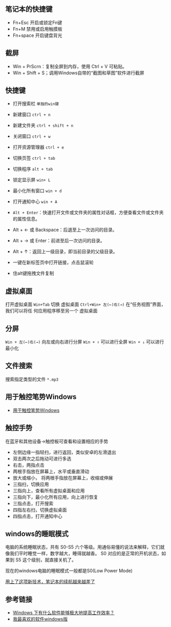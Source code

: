 ## 笔记本的快捷键
* Fn+Esc  开启或锁定Fn键
* Fn+M 禁用或启用触摸板
* Fn+space 开启键盘背光



## 截屏
* Win + PrScrn：复制全屏到内存，使用 Ctrl + V 可粘贴。
* Win + Shift + S；调用Windows自带的“截图和草图”软件进行截屏


## 快捷键
* 打开搜索栏  `单独的win键`
* 新建窗口    `ctrl + n`
* 新建文件夹    `ctrl + shift + n`
* 关闭窗口       `ctrl + w`
* 打开资源管理器    `ctrl + e`
* 切换页签  `ctrl + tab`
* 切换程序  `alt + tab`
* 锁定显示屏  `win+ L`
* 最小化所有窗口  `win + d`
* 打开通知中心  `win + A`
* `Alt + Enter`：快速打开文件或文件夹的属性对话框，方便查看文件或文件夹的属性信息。


* Alt + ← 或 Backspace：后退至上一次访问的目录。
* Alt + → 或 Enter：前进至后一次访问的目录。
* Alt + ↑：返回上一级目录，即当前目录的父级目录。


* 一键在新标签页中打开链接，点击鼠滚轮
* 住alt键拖拽文件复制


## 虚拟桌面
打开虚拟桌面  `Win+Tab`
切换 虚拟桌面  ` Ctrl+Win+ 左(←)右(→) `
在“任务视图”界面，我们可以将任 何应用程序移至另一个 虚拟桌面

## 分屏
`Win + 左(←)右(→)`  向左或向右进行分屏
`Win + ↑`  可以进行全屏
`Win + ↓` 可以进行最小化

## 文件搜索
搜索指定类型的文件 `*.mp3`







## 用于触控笔势Windows
- [用于触控笔势Windows ](https://support.microsoft.com/zh-cn/windows/%E7%94%A8%E4%BA%8E%E8%A7%A6%E6%8E%A7%E7%AC%94%E5%8A%BFwindows-a9d28305-4818-a5df-4e2b-e5590f850741)


## 触控手势
在蓝牙和其他设备->触控板可查看和设置相应的手势
* 左侧边缘一指轻扫，进行返回，类似安卓的左滑退出
* 双击两次之后拖动可进行多选
* 右击，两指点击
* 两根手指放在屏幕上，水平或垂直滑动
* 放大或缩小， 将两根手指放在屏幕上，收缩或伸展
* 三指扫，切换应用
* 三指向上，查看所有虚拟桌面和应用
* 三指向下，最小化所有应用，向上进行恢复
* 三指点击，打开搜索
* 四指左右扫，切换虚拟桌面
* 四指点击，打开通知中心


## windows的睡眠模式
电脑的系统睡眠状态，共有 S0-S5 六个等级。用通俗易懂的说法来解释，它们就像我们平时睡觉一样，数字越大，睡得就越香。
S0 对应的是正常的开机状态，如果到 S5 这个级别，就直接关机了。

现在的windows电脑的睡眠模式一般都是S0(Low Power Mode)


[用上了这项新技术，笔记本的续航越来越差了](https://www.163.com/dy/article/HB1EB008051196HN.html)




## 参考链接
- [Windows 下有什么软件能够极大地提高工作效率？](https://www.zhihu.com/question/22919326)
- [我最喜欢的软件windows版](http://love.appinn.com/)

